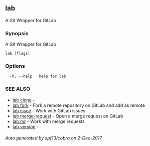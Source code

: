 ## lab

A Git Wrapper for GitLab

### Synopsis


A Git Wrapper for GitLab

```
lab [flags]
```

### Options

```
  -h, --help   help for lab
```

### SEE ALSO
* [lab clone](lab_clone.md)	 - 
* [lab fork](lab_fork.md)	 - Fork a remote repository on GitLab and add as remote
* [lab issue](lab_issue.md)	 - Work with GitLab issues
* [lab merge-request](lab_merge-request.md)	 - Open a merge request on GitLab
* [lab mr](lab_mr.md)	 - Work with merge requests
* [lab version](lab_version.md)	 - 

###### Auto generated by spf13/cobra on 2-Dec-2017
